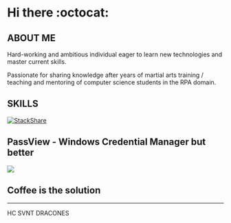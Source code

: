 # Hi there :octocat:

## ABOUT ME

Hard-working and ambitious individual eager to learn new technologies and master current skills.
 
Passionate for sharing knowledge after years of martial arts training / teaching and mentoring of computer science students in the RPA domain.

## SKILLS

[![StackShare](http://img.shields.io/badge/tech-stack-0690fa.svg?style=flat)](https://stackshare.io/alindanielferenczi/personal)

## PassView - Windows Credential Manager but better

<a href="https://www.microsoft.com/store/productId/9N42685447QR" target="_blank">
  <img src="https://img.shields.io/badge/Microsoft Store-download-blue"/>
</a>

## Coffee is the solution

<!-- a href="https://www.buymeacoffee.com/alinf" target="_blank"><img src="https://cdn.buymeacoffee.com/buttons/v2/default-blue.png" alt="Buy Me A Coffee" style="height: 60px !important;width: 217px !important;" ></a -->

---

HC SVNT DRACONES
